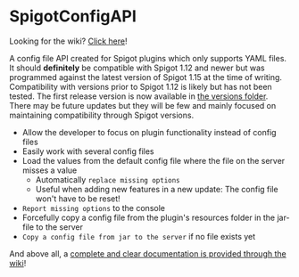 # SpigotConfigAPI
Looking for the wiki? [Click here](https://github.com/Nuytemans-Dieter/ConfigAPI/wiki)!

 A config file API created for Spigot plugins which only supports YAML files. It should **definitely** be compatible with Spigot 1.12 and newer but was programmed against the latest version of Spigot 1.15 at the time of writing. Compatibility with versions prior to Spigot 1.12 is likely but has not been tested.
 The first release version is now available in [the versions folder](https://github.com/Nuytemans-Dieter/ConfigAPI/tree/master/versions). There may be future updates but they will be few and mainly focused on maintaining compatibility through Spigot versions.
 - Allow the developer to focus on plugin functionality instead of config files
 - Easily work with several config files
 - Load the values from the default config file where the file on the server misses a value
   - Automatically `replace missing options`
   - Useful when adding new features in a new update: The config file won't have to be reset!
 - `Report missing options` to the console
 - Forcefully copy a config file from the plugin's resources folder in the jar-file to the server
 - `Copy a config file from jar to the server` if no file exists yet

And above all, a [complete and clear documentation is provided through the wiki](https://github.com/Nuytemans-Dieter/ConfigAPI/wiki)!

